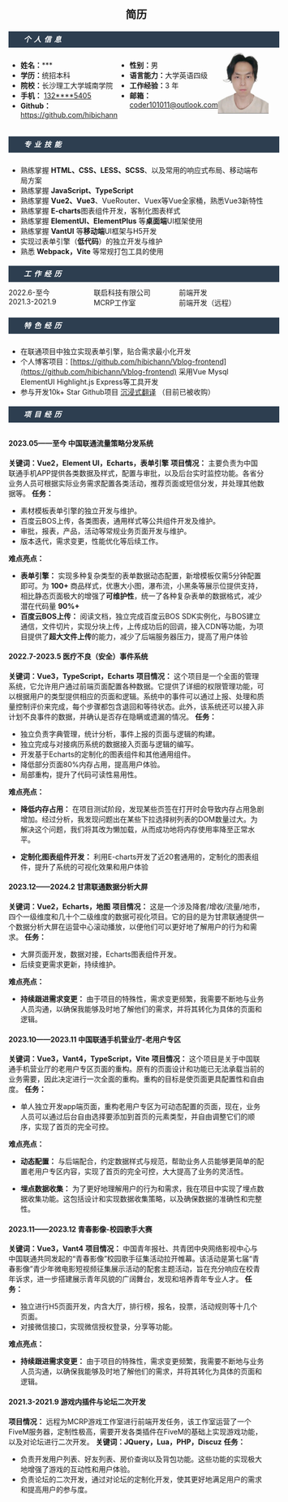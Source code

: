  <center>
     <h2>简历</h2>
 </center>

<div style="height:32px;width:100%;padding-left:30px;background-color:#2D3E50">
    <h5 style="color:white;line-height:32px;letter-spacing: 6px;">个人信息</h5>
</div>
<div style="height:10px"></div>
<div style="display:flex;width:100%;font-size:14px">
    <ul style="flex:2;margin-left:0">
        <li><b>姓名：</b>***</li>
        <li><b>学历：</b>统招本科</li>
        <li><b>院校：</b>长沙理工大学城南学院</li>
        <li>
            <b>手机：</b>
            <a href="tel:132****5405">132****5405</a>
        </li>
        <li>
            <b>Github：</b>
            <a href="https://github.com/hibichann">https://github.com/hibichann</a>
        </li>
    </ul>
    <ul style="flex:2;margin-left:0">
        <li><b>性别：</b>男</li>
        <li><b>语言能力：</b>大学英语四级</li>
        <li><b>工作经验：</b>3 年</li>
        <li><b>邮箱：</b><a href="mailto:coder101011@outlook.com">coder101011@outlook.com</a></li>
    </ul>
    <div style="flex:1;margin-left:0">
        <div style="background-color:gray;width:100px;height:120px;"><img src="./compressed.jpg"></div>
    </div>
</div>
<div style="height:32px;width:100%;padding-left:30px;background-color:#2D3E50">
    <h5 style="color:white;line-height:32px;letter-spacing: 6px;">专业技能</h5>
</div>
<div style="height:10px"></div>

* 熟练掌握 **HTML、CSS、LESS、SCSS**、以及常用的响应式布局、移动端布局方案
* 熟练掌握 **JavaScript、TypeScript**
* 熟练掌握 **Vue2、Vue3**、VueRouter、Vuex等Vue全家桶，熟悉Vue3新特性
* 熟练掌握 **E-charts**图表组件开发，客制化图表样式
* 熟练掌握 **ElementUI、ElementPlus** 等**桌面端**UI框架使用
* 熟练掌握 **VantUI** 等**移动端**UI框架与H5开发
* 实现过表单引擎（**低代码**）的独立开发与维护
* 熟悉 **Webpack，Vite** 等常规打包工具的使用

<div style="height:32px;width:100%;padding-left:30px;background-color:#2D3E50">
    <h5 style="color:white;line-height:32px;letter-spacing: 6px;">工作经历</h5>
</div>
<div style="height:10px"></div>
<div style="display:flex;width:100%">
    <div style="flex:1">2022.6-至今 </div>
    <div style="flex:1">联启科技有限公司</div>
    <div style="flex:1">前端开发</div>
</div>
<div style="display:flex;width:100%">
    <div style="flex:1">2021.3-2021.9 </div>
    <div style="flex:1">MCRP工作室</div>
    <div style="flex:1">前端开发（远程）</div>
</div>

<div style="height:32px;width:100%;padding-left:30px;background-color:#2D3E50">
    <h5 style="color:white;line-height:32px;letter-spacing: 6px;">特色经历</h5>
</div>
<div style="height:10px"></div>

* 在联通项目中独立实现表单引擎，贴合需求最小化开发
* 个人博客项目：[https://github.com/hibichann/Vblog-frontend](https://github.com/hibichann/Vblog-frontend) 采用Vue Mysql ElementUI Highlight.js Express等工具开发
* 参与开发10k+ Star Github项目 [沉浸式翻译](https://github.com/immersive-translate/immersive-translate) （目前已被收购）

<div style="height:32px;width:100%;padding-left:30px;background-color:#2D3E50">
    <h5 style="color:white;line-height:32px;letter-spacing: 6px;">项目经历</h5>
</div>
<div style="height:10px"></div>

#### 2023.05——至今 中国联通流量策略分发系统
**关键词：Vue2，Element UI，Echarts，表单引擎**
**项目情况：** 主要负责为中国联通手机APP提供各类数据及样式，配置与审批，以及后台实时监控功能。各省分业务人员可根据实际业务需求配置各类活动，推荐页面或短信分发，并处理其他数据等。
**任务：**
* 素材模板表单引擎的独立开发与维护。
* 百度云BOS上传，各类图表，通用样式等公共组件开发及维护。
* 审批，报表，产品，活动等常规业务页面开发与维护。
* 版本迭代，需求变更，性能优化等后续工作。

**难点亮点：**
* **表单引擎：** 实现多种复杂类型的表单数据动态配置，新增模板仅需5分钟配置即可。为 **100+** 商品样式，优惠大小图，瀑布流，小黑条等展示位提供支持，相比静态页面极大的增强了**可维护性**，统一了各种复杂表单的数据格式，减少潜在代码量 **90%+** 
* **百度云BOS上传：** 阅读文档，独立完成百度云BOS SDK实例化，与BOS建立通信，文件切片，实现分块上传，上传成功后的回调，接入CDN等功能，为项目提供了**超大文件上传**的能力，减少了后端服务器压力，提高了用户体验

#### 2022.7-2023.5 医疗不良（安全）事件系统
**关键词：Vue3，TypeScript，Echarts** 
**项目情况：** 这个项目是一个全面的管理系统，它允许用户通过前端页面配置各种数据。它提供了详细的权限管理功能，可以根据用户的类型提供相应的页面和逻辑。系统中的事件可以通过上报、处理和质量控制评价来完成，每个步骤都包含退回和等待状态。此外，该系统还可以接入非计划不良事件的数据，并确认是否存在隐瞒或遗漏的情况。
**任务：**
* 独立负责字典管理，统计分析，事件上报的页面与逻辑的构建。
* 独立完成与对接病历系统的数据接入页面与逻辑的编写。
* 开发基于Echarts的定制化的图表组件和其他通用组件。
* 降低部分页面80%内存占用，提高用户体验。
* 局部重构，提升了代码可读性易用性。

**难点亮点：**
* **降低内存占用：** 在项目测试阶段，发现某些页签在打开时会导致内存占用急剧增加。经过分析，我发现问题出在某些下拉选择树列表的DOM数量过大。为解决这个问题，我们将其改为懒加载，从而成功地将内存使用率降至正常水平。

* **定制化图表组件开发：** 利用E-charts开发了近20套通用的，定制化的图表组件，提升了系统的可视化效果和用户体验

#### 2023.12——2024.2 甘肃联通数据分析大屏
**关键词：Vue2，Echarts，地图** 
**项目情况：** 这是一个涉及降套/增收/流量/地市，四个一级维度和几十个二级维度的数据可视化项目。它的目的是为甘肃联通提供一个数据分析大屏在运营中心滚动播放，以便他们可以更好地了解用户的行为和需求。
**任务：**
* 大屏页面开发，数据对接，Echarts图表组件开发。
* 后续变更需求更新，持续维护。

**难点亮点：**
* **持续跟进需求变更：** 由于项目的特殊性，需求变更频繁，我需要不断地与业务人员沟通，以确保我能够及时地了解他们的需求，并将其转化为具体的页面和逻辑。

#### 2023.10——2023.11 中国联通手机营业厅-老用户专区
**关键词：Vue3，Vant4，TypeScript，Vite** 
**项目情况：** 这个项目是关于中国联通手机营业厅的老用户专区页面的重构。原有的页面设计和功能已无法承载当前的业务需要，因此决定进行一次全面的重构。重构的目标是使页面更具配置性和自由度。
**任务：**
* 单人独立开发app端页面，重构老用户专区为可动态配置的页面，现在，业务人员可以通过后台自由选择要添加到首页的元素类型，并自由调整它们的顺序，实现了首页的完全可控。

**难点亮点：**
* **动态配置：** 与后端配合，约定数据样式与规范，帮助业务人员能够更简单的配置老用户专区内容，实现了首页的完全可控，大大提高了业务的灵活性。

* **埋点数据收集：** 为了更好地理解用户的行为和需求，我在项目中实现了埋点数据收集功能。这包括设计和实现数据收集策略，以及确保数据的准确性和完整性。

#### 2023.11——2023.12 青春影像-校园歌手大赛
**关键词：Vue3，Vant4** 
**项目情况：** 中国青年报社、共青团中央网络影视中心与中国联通共同发起的“青春影像”校园歌手征集活动拉开帷幕。该活动是第七届“青春影像”青少年微电影短视频征集展示活动的配套主题活动，旨在充分响应在校青年诉求，进一步搭建展示青年风貌的广阔舞台，发现和培养青年专业人才。
**任务：**
* 独立进行H5页面开发，内含大厅，排行榜，报名，投票，活动规则等十几个页面。
* 对接微信接口，实现微信授权登录，分享等功能。

**难点亮点：**
* **持续跟进需求变更：** 由于项目的特殊性，需求变更频繁，我需要不断地与业务人员沟通，以确保我能够及时地了解他们的需求，并将其转化为具体的页面和逻辑。

#### 2021.3-2021.9 游戏内插件与论坛二次开发
**项目情况：** 远程为MCRP游戏工作室进行前端开发任务，该工作室运营了一个FiveM服务器，定制性极高，需要开发各类插件在FiveM的基础上实现游戏功能，以及对论坛进行二次开发。
**关键词：JQuery，Lua，PHP，Discuz** 
**任务：**
* 负责开发用户列表、好友列表、房价查询以及背包功能。这些功能的实现极大地增强了游戏的互动性和用户体验。
* 负责论坛的二次开发，通过对论坛的定制化开发，使其更好地满足用户的需求和提高用户的参与度。